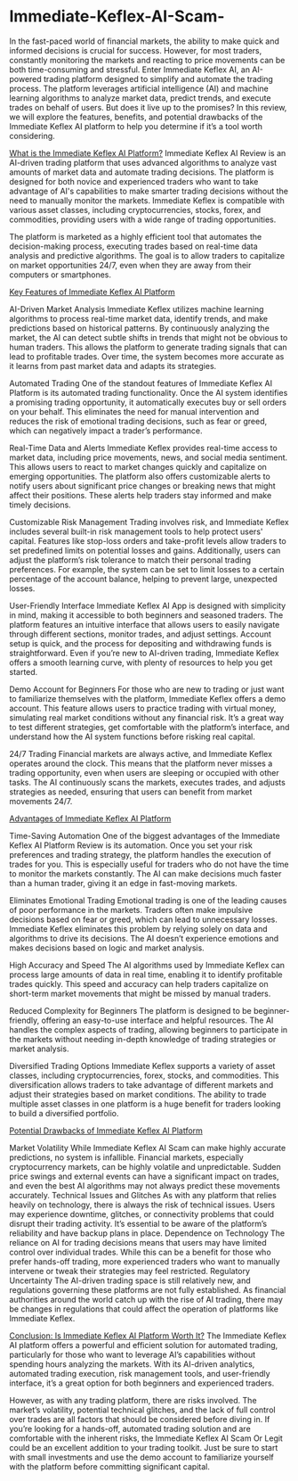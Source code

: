# Immediate-Keflex-AI-Scam-

In the fast-paced world of financial markets, the ability to make quick and informed decisions is crucial for success. However, for most traders, constantly monitoring the markets and reacting to price movements can be both time-consuming and stressful. Enter Immediate Keflex AI, an AI-powered trading platform designed to simplify and automate the trading process. The platform leverages artificial intelligence (AI) and machine learning algorithms to analyze market data, predict trends, and execute trades on behalf of users. But does it live up to the promises? In this review, we will explore the features, benefits, and potential drawbacks of the Immediate Keflex AI platform to help you determine if it’s a tool worth considering.

[What is the Immediate Keflex AI Platform?](https://github.com/immediatekeflex/Immediate-Keflex-AI-Platform-Review/blob/main/README.md)
Immediate Keflex AI Review is an AI-driven trading platform that uses advanced algorithms to analyze vast amounts of market data and automate trading decisions. The platform is designed for both novice and experienced traders who want to take advantage of AI's capabilities to make smarter trading decisions without the need to manually monitor the markets. Immediate Keflex is compatible with various asset classes, including cryptocurrencies, stocks, forex, and commodities, providing users with a wide range of trading opportunities.

The platform is marketed as a highly efficient tool that automates the decision-making process, executing trades based on real-time data analysis and predictive algorithms. The goal is to allow traders to capitalize on market opportunities 24/7, even when they are away from their computers or smartphones.

[Key Features of Immediate Keflex AI Platform](https://forum.adblockplus.org/viewtopic.php?f=1&t=98906&sid=15adc0825c1cbadabba198e297a31ddc)

AI-Driven Market Analysis Immediate Keflex utilizes machine learning algorithms to process real-time market data, identify trends, and make predictions based on historical patterns. By continuously analyzing the market, the AI can detect subtle shifts in trends that might not be obvious to human traders. This allows the platform to generate trading signals that can lead to profitable trades. Over time, the system becomes more accurate as it learns from past market data and adapts its strategies.

Automated Trading One of the standout features of Immediate Keflex AI Platform is its automated trading functionality. Once the AI system identifies a promising trading opportunity, it automatically executes buy or sell orders on your behalf. This eliminates the need for manual intervention and reduces the risk of emotional trading decisions, such as fear or greed, which can negatively impact a trader’s performance.

Real-Time Data and Alerts Immediate Keflex provides real-time access to market data, including price movements, news, and social media sentiment. This allows users to react to market changes quickly and capitalize on emerging opportunities. The platform also offers customizable alerts to notify users about significant price changes or breaking news that might affect their positions. These alerts help traders stay informed and make timely decisions.

Customizable Risk Management Trading involves risk, and Immediate Keflex includes several built-in risk management tools to help protect users' capital. Features like stop-loss orders and take-profit levels allow traders to set predefined limits on potential losses and gains. Additionally, users can adjust the platform’s risk tolerance to match their personal trading preferences. For example, the system can be set to limit losses to a certain percentage of the account balance, helping to prevent large, unexpected losses.

User-Friendly Interface Immediate Keflex AI App is designed with simplicity in mind, making it accessible to both beginners and seasoned traders. The platform features an intuitive interface that allows users to easily navigate through different sections, monitor trades, and adjust settings. Account setup is quick, and the process for depositing and withdrawing funds is straightforward. Even if you’re new to AI-driven trading, Immediate Keflex offers a smooth learning curve, with plenty of resources to help you get started.

Demo Account for Beginners For those who are new to trading or just want to familiarize themselves with the platform, Immediate Keflex offers a demo account. This feature allows users to practice trading with virtual money, simulating real market conditions without any financial risk. It’s a great way to test different strategies, get comfortable with the platform’s interface, and understand how the AI system functions before risking real capital.

24/7 Trading Financial markets are always active, and Immediate Keflex operates around the clock. This means that the platform never misses a trading opportunity, even when users are sleeping or occupied with other tasks. The AI continuously scans the markets, executes trades, and adjusts strategies as needed, ensuring that users can benefit from market movements 24/7.

[Advantages of Immediate Keflex AI Platform](https://www.historypin.org/en/immediate-keflex-ai/geo/51.451768,-0.113656,5/bounds/40.794457,-11.934945,60.095927,11.707633/paging/1/pin/1196796)

Time-Saving Automation One of the biggest advantages of the Immediate Keflex AI Platform Review is its automation. Once you set your risk preferences and trading strategy, the platform handles the execution of trades for you. This is especially useful for traders who do not have the time to monitor the markets constantly. The AI can make decisions much faster than a human trader, giving it an edge in fast-moving markets.

Eliminates Emotional Trading Emotional trading is one of the leading causes of poor performance in the markets. Traders often make impulsive decisions based on fear or greed, which can lead to unnecessary losses. Immediate Keflex eliminates this problem by relying solely on data and algorithms to drive its decisions. The AI doesn’t experience emotions and makes decisions based on logic and market analysis.

High Accuracy and Speed The AI algorithms used by Immediate Keflex can process large amounts of data in real time, enabling it to identify profitable trades quickly. This speed and accuracy can help traders capitalize on short-term market movements that might be missed by manual traders.

Reduced Complexity for Beginners The platform is designed to be beginner-friendly, offering an easy-to-use interface and helpful resources. The AI handles the complex aspects of trading, allowing beginners to participate in the markets without needing in-depth knowledge of trading strategies or market analysis.

Diversified Trading Options Immediate Keflex supports a variety of asset classes, including cryptocurrencies, forex, stocks, and commodities. This diversification allows traders to take advantage of different markets and adjust their strategies based on market conditions. The ability to trade multiple asset classes in one platform is a huge benefit for traders looking to build a diversified portfolio.

[Potential Drawbacks of Immediate Keflex AI Platform](https://immediatekeflexaireview.blogspot.com/2024/12/immediate-keflex-ai-official-website.html)

Market Volatility While Immediate Keflex AI Scam  can make highly accurate predictions, no system is infallible. Financial markets, especially cryptocurrency markets, can be highly volatile and unpredictable. Sudden price swings and external events can have a significant impact on trades, and even the best AI algorithms may not always predict these movements accurately.
Technical Issues and Glitches As with any platform that relies heavily on technology, there is always the risk of technical issues. Users may experience downtime, glitches, or connectivity problems that could disrupt their trading activity. It’s essential to be aware of the platform’s reliability and have backup plans in place.
Dependence on Technology The reliance on AI for trading decisions means that users may have limited control over individual trades. While this can be a benefit for those who prefer hands-off trading, more experienced traders who want to manually intervene or tweak their strategies may feel restricted.
Regulatory Uncertainty The AI-driven trading space is still relatively new, and regulations governing these platforms are not fully established. As financial authorities around the world catch up with the rise of AI trading, there may be changes in regulations that could affect the operation of platforms like Immediate Keflex.

[Conclusion: Is Immediate Keflex AI Platform Worth It?](https://www.thecryptodays.com/immediate-i700-keflex/)
The Immediate Keflex AI platform offers a powerful and efficient solution for automated trading, particularly for those who want to leverage AI’s capabilities without spending hours analyzing the markets. With its AI-driven analytics, automated trading execution, risk management tools, and user-friendly interface, it’s a great option for both beginners and experienced traders.

However, as with any trading platform, there are risks involved. The market’s volatility, potential technical glitches, and the lack of full control over trades are all factors that should be considered before diving in. If you’re looking for a hands-off, automated trading solution and are comfortable with the inherent risks, the Immediate Keflex AI Scam Or Legit could be an excellent addition to your trading toolkit. Just be sure to start with small investments and use the demo account to familiarize yourself with the platform before committing significant capital.
